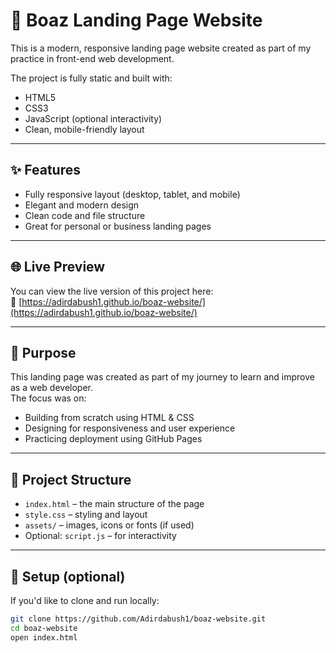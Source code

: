 # 💼 Boaz Landing Page Website

This is a modern, responsive landing page website created as part of my practice in front-end web development.

The project is fully static and built with:

- HTML5
- CSS3
- JavaScript (optional interactivity)
- Clean, mobile-friendly layout

---

## ✨ Features

- Fully responsive layout (desktop, tablet, and mobile)
- Elegant and modern design
- Clean code and file structure
- Great for personal or business landing pages

---

## 🌐 Live Preview

You can view the live version of this project here:  
🔗 [https://adirdabush1.github.io/boaz-website/](https://adirdabush1.github.io/boaz-website/)

---

## 🧠 Purpose

This landing page was created as part of my journey to learn and improve as a web developer.  
The focus was on:

- Building from scratch using HTML & CSS
- Designing for responsiveness and user experience
- Practicing deployment using GitHub Pages

---

## 📁 Project Structure

- `index.html` – the main structure of the page
- `style.css` – styling and layout
- `assets/` – images, icons or fonts (if used)
- Optional: `script.js` – for interactivity

---

## 🚀 Setup (optional)

If you'd like to clone and run locally:

```bash
git clone https://github.com/Adirdabush1/boaz-website.git
cd boaz-website
open index.html
```
